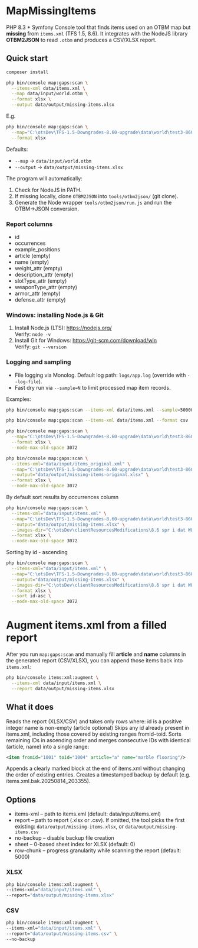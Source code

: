 # MapMissingItems

PHP 8.3 + Symfony Console tool that finds items used on an OTBM map but **missing** from `items.xml` (TFS 1.5, 8.6).
It integrates with the NodeJS library **OTBM2JSON** to read `.otbm` and produces a CSV/XLSX report.

## Quick start

```bash
composer install
```

```bash
php bin/console map:gaps:scan \
  --items-xml data/items.xml \
  --map data/input/world.otbm \
  --format xlsx \
  --output data/output/missing-items.xlsx
```

E.g.
```bash
php bin/console map:gaps:scan \
  --map="C:\otsDev\TFS-1.5-Downgrades-8.60-upgrade\data\world\test3-860.otbm" \
  --format xlsx 
```

Defaults:
- `--map` → `data/input/world.otbm`
- `--output` → `data/output/missing-items.xlsx`

The program will automatically:
1. Check for NodeJS in PATH.
2. If missing locally, clone `OTBM2JSON` into `tools/otbm2json/` (git clone).
3. Generate the Node wrapper `tools/otbm2json/run.js` and run the OTBM→JSON conversion.

### Report columns
- id
- occurrences
- example_positions
- article (empty)
- name (empty)
- weight_attr (empty)
- description_attr (empty)
- slotType_attr (empty)
- weaponType_attr (empty)
- armor_attr (empty)
- defense_attr (empty)

### Windows: installing Node.js & Git
1. Install Node.js (LTS): https://nodejs.org/  
   Verify: `node -v`
2. Install Git for Windows: https://git-scm.com/download/win  
   Verify: `git --version`

### Logging and sampling
- File logging via Monolog. Default log path: `logs/app.log` (override with `--log-file`).
- Fast dry run via `--sample=N` to limit processed map item records.

Examples:
```bash
php bin/console map:gaps:scan --items-xml data/items.xml --sample=50000 --log-file logs/scan.log
```

```bash
php bin/console map:gaps:scan --items-xml data/items.xml --format csv
```

```bash
php bin/console map:gaps:scan \
  --map="C:\otsDev\TFS-1.5-Downgrades-8.60-upgrade\data\world\test3-860.otbm" \
  --format xlsx \
  --node-max-old-space 3072
```

```bash
php bin/console map:gaps:scan \
  --items-xml="data/input/items_original.xml" \
  --map="C:\otsDev\TFS-1.5-Downgrades-8.60-upgrade\data\world\test3-860.otbm" \
  --output="data/output/missing-items-original.xlsx" \
  --format xlsx \
  --node-max-old-space 3072
```

By default sort results by occurrences column

```bash
php bin/console map:gaps:scan \
  --items-xml="data/input/items.xml" \
  --map="C:\otsDev\TFS-1.5-Downgrades-8.60-upgrade\data\world\test3-860.otbm" \
  --output="data/output/missing-items.xlsx" \
  --images-dir="C:\otsDev\clientResourcesModifications\8.6 spr i dat WLASNY - new test2\rawItemImages\items" \
  --format xlsx \
  --node-max-old-space 3072
```

Sorting by id - ascending

```bash
php bin/console map:gaps:scan \
  --items-xml="data/input/items.xml" \
  --map="C:\otsDev\TFS-1.5-Downgrades-8.60-upgrade\data\world\test3-860.otbm" \
  --output="data/output/missing-items.xlsx" \
  --images-dir="C:\otsDev\clientResourcesModifications\8.6 spr i dat WLASNY - new test2\rawItemImages\items" \
  --format xlsx \
  --sort id-asc \
  --node-max-old-space 3072
```

# Augment items.xml from a filled report

After you run `map:gaps:scan` and manually fill **article** and **name** columns in the generated report (CSV/XLSX),
you can append those items back into `items.xml`:

```bash
php bin/console items:xml:augment \
  --items-xml data/input/items.xml \
  --report data/output/missing-items.xlsx
```

## What it does
Reads the report (XLSX/CSV) and takes only rows where: 
id is a positive integer name is non-empty (article optional)
Skips any id already present in items.xml, including those covered by existing ranges fromid–toid.
Sorts remaining IDs in ascending order and merges consecutive IDs with identical (article, name) into a single range:

```xml
<item fromid="1001" toid="1004" article="a" name="marble flooring"/>
```

Appends a clearly marked block at the end of items.xml without changing the order of existing entries.
Creates a timestamped backup by default (e.g. items.xml.bak.20250814_203355).

## Options
- items-xml – path to items.xml (default: data/input/items.xml)
- report – path to report (.xlsx or .csv). If omitted, the tool picks the first existing:
`data/output/missing-items.xlsx`, or `data/output/missing-items.csv`
- no-backup – disable backup file creation
- sheet – 0-based sheet index for XLSX (default: 0)
- row-chunk – progress granularity while scanning the report (default: 5000)

### XLSX
```bash
php bin/console items:xml:augment \
--items-xml="data/input/items.xml" \
--report="data/output/missing-items.xlsx"
```

### CSV
```bash
php bin/console items:xml:augment \
--items-xml="data/input/items.xml" \
--report="data/output/missing-items.csv" \
--no-backup
```

